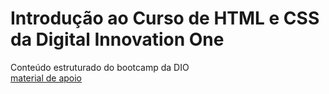 # Introdução ao Curso de HTML e CSS da Digital Innovation One
 Conteúdo estruturado do bootcamp da DIO <br>
[material de apoio](https://www.w3schools.com/)
